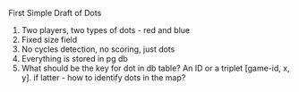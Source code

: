 First Simple Draft of Dots
1. Two players, two types of dots - red and blue
2. Fixed size field
3. No cycles detection, no scoring, just dots
4. Everything is stored in pg db
5. What should be the key for dot in db table? An ID or a triplet [game-id, x, y]. if latter - how to identify dots in the map?